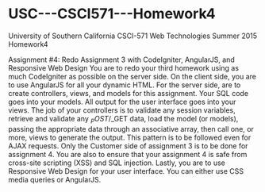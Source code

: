 # USC---CSCI571---Homework4
University of Southern California CSCI-571 Web Technologies Summer 2015 Homework4

Assignment #4: Redo Assignment 3 with CodeIgniter, AngularJS, and Responsive Web Design
You are to redo your third homework using as much CodeIgniter as possible on the server side. On the client side, you are to use AngularJS for all your dynamic HTML.
For the server side, are to create controllers, views, and models for this assignment. Your SQL code goes into your models. All output for the user interface goes into your views. The job of your controllers is to validate any session variables, retrieve and validate any $_POST/$_GET data, load the model (or models), passing the appropriate data through an associative array, then call one, or more, views to generate the output. This pattern is to be followed even for AJAX requests.
Only the Customer side of assignment 3 is to be done for assignment 4.
You are also to ensure that your assignment 4 is safe from cross-site scripting (XSS) and SQL injection.
Lastly, you are to use Responsive Web Design for your user interface. You can either use CSS media queries or AngularJS.